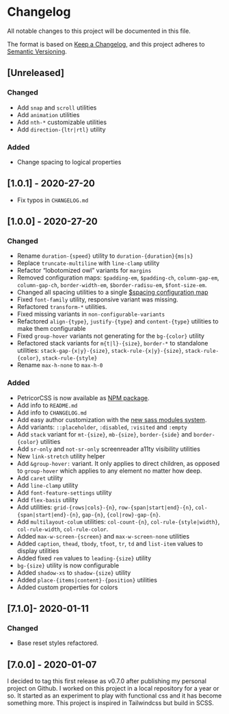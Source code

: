 # Changelog

All notable changes to this project will be documented in this file.

The format is based on [Keep a Changelog](https://keepachangelog.com/en/1.0.0/),
and this project adheres to [Semantic Versioning](https://semver.org/spec/v2.0.0.html).

## [Unreleased]

### Changed

- Add `snap` and `scroll` utilities
- Add `animation` utilities
- Add `nth-*` customizable utilities
- Add `direction-{ltr|rtl}` utility

### Added

- Change spacing to logical properties

## [1.0.1] - 2020-27-20

- Fix typos in `CHANGELOG.md`

## [1.0.0] - 2020-27-20

### Changed

- Rename `duration-{speed}` utility to `duration-{duration}{ms|s}`
- Replace `truncate-multiline` with `line-clamp` utility
- Refactor &ldquo;lobotomized owl&rdquo; variants for `margins`
- Removed configuration maps: `$padding-em`, `$padding-ch`, `column-gap-em`,
  `column-gap-ch`, `border-width-em`, `$border-radisu-em`, `$font-size-em`.
- Changed all spacing utilities to a single [$spacing configuration map](https://github.com/vricop/PetricorCSS/blob/dc2d2226a2f9df5c77eb5b129cf5aec4055e243a/_config.scss#L225)
- Fixed `font-family` utility, responsive variant was missing.
- Refactored `transform-*` utilities.
- Fixed missing variants in `non-configurable-variants`
- Refactored `align-{type}`, `justify-{type}` and `content-{type}` utilities to
  make them configurable
- Fixed `group-hover` variants not generating for the `bg-{color}` utility
- Refactored stack variants for `m{t|l}-{size}`, `border-*` to standalone
  utilities: `stack-gap-{x|y}-{size}`, `stack-rule-{x|y}-{size}`,
  `stack-rule-{color}`, `stack-rule-{style}`   
- Rename `max-h-none` to `max-h-0`

### Added

- PetricorCSS is now available as [NPM package](https://www.npmjs.com/package/petricorcss).
- Add info to `README.md`
- Add info to `CHANGELOG.md`
- Add easy author customization with the [new sass modules system](https://sass-lang.com/documentation/at-rules/use#configuring-modules).
- Add variants: `::placeholder`, `:disabled`, `:visited` and `:empty`
- Add `stack` variant for `mt-{size}`, `mb-{size}`, `border-{side}` and
  `border-{color}` utilities
- Add `sr-only` and `not-sr-only` screenreader a11ty visibility utilities
- New `link-stretch` utility helper
- Add `&group-hover:` variant. It only applies to direct children, as opposed to
  `group-hover` which applies to any element no matter how deep.
- Add `caret` utility
- Add `line-clamp` utility
- Add `font-feature-settings` utility
- Add `flex-basis` utility
- Add utilities: `grid-{rows|cols}-{n}`, `row-{span|start|end}-{n}`,
  `col-{span|start|end}-{n}`, `gap-{n}`, `{col|row}-gap-{n}`.
- Add `multilayout-colum` utilities: `col-count-{n}`, `col-rule-{style|width}`,
  `col-rule-width`, `col-rule-color`.
- Added `max-w-screen-{screen}` and `max-w-screen-none` utilities
- Added  `caption`, `thead`, `tbody`, `tfoot`, `tr`, `td` and `list-item` values
  to display utilities
- Added fixed `rem` values to `leading-{size}` utility
- `bg-{size}` utility is now configurable
- Added `shadow-xs` to `shadow-{size}` utility
- Added `place-{items|content}-{position}` utilities
- Added custom properties for colors

## [7.1.0]- 2020-01-11

### Changed

- Base reset styles refactored.

## [7.0.0] - 2020-01-07

I decided to tag this first release as v0.7.0 after publishing my personal
project on Github. I worked on this project in a local repository for a year or
so. It started as an experiment to play with functional css and it has become
something more. This project is inspired in Tailwindcss but build in SCSS.